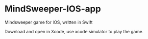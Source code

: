 # MindSweeper-IOS-app
Mindsweeper game for IOS, written in Swift

Download and open in Xcode, use xcode simulator to play the game. 
